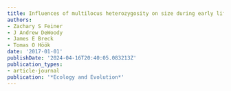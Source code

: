 ```yaml
---
title: Influences of multilocus heterozygosity on size during early life
authors:
- Zachary S Feiner
- J Andrew DeWoody
- James E Breck
- Tomas O Höök
date: '2017-01-01'
publishDate: '2024-04-16T20:40:05.083213Z'
publication_types:
- article-journal
publication: '*Ecology and Evolution*'
---
```

